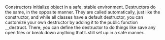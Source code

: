 Constructors initialize object in a safe, stable environment. Destructors do the same, in the opposite manner.
They are called automatically, just like the constructor, and while all classes have a default destructor, you can customize your own destructor 
by adding it to the public function __destruct. There, you can define the destructor to do things like save any open files or break down anything 
that’s still set up in a safe manner.